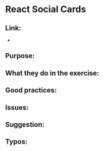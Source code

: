 # React Social Cards

## Link:
  - 

## Purpose:


## What they do in the exercise:



## Good practices:

  
## Issues:


## Suggestion:


## Typos:
